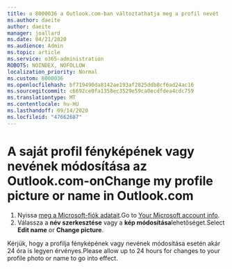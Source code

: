 ```yaml
---
title: a 8000036 a Outlook.com-ban változtathatja meg a profil nevét
ms.author: daeite
author: daeite
manager: joallard
ms.date: 04/21/2020
ms.audience: Admin
ms.topic: article
ms.service: o365-administration
ROBOTS: NOINDEX, NOFOLLOW
localization_priority: Normal
ms.custom: 8000036
ms.openlocfilehash: bf719490da8142ae193af2825ddb8cf6ad24ac16
ms.sourcegitcommit: c6692ce0fa1358ec3529e59ca0ecdfdea4cdc759
ms.translationtype: MT
ms.contentlocale: hu-HU
ms.lasthandoff: 09/14/2020
ms.locfileid: "47662687"
---
```

# <a name="change-my-profile-picture-or-name-in-outlookcom"></a><span data-ttu-id="1f009-102">A saját profil fényképének vagy nevének módosítása az Outlook.com-on</span><span class="sxs-lookup"><span data-stu-id="1f009-102">Change my profile picture or name in Outlook.com</span></span>

1. <span data-ttu-id="1f009-103">Nyissa [meg a Microsoft-fiók adatait](https://go.microsoft.com/fwlink/p/?linkid=860841).</span><span class="sxs-lookup"><span data-stu-id="1f009-103">Go to [Your Microsoft account info](https://go.microsoft.com/fwlink/p/?linkid=860841).</span></span>
1. <span data-ttu-id="1f009-104">Válassza a **név szerkesztése** vagy a **kép módosítása**lehetőséget.</span><span class="sxs-lookup"><span data-stu-id="1f009-104">Select **Edit name** or **Change picture**.</span></span>

<span data-ttu-id="1f009-105">Kérjük, hogy a profilja fényképének vagy nevének módosítása esetén akár 24 óra is legyen érvényes.</span><span class="sxs-lookup"><span data-stu-id="1f009-105">Please allow up to 24 hours for changes to your profile photo or name to go into effect.</span></span>